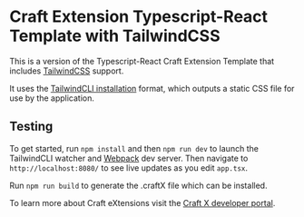 # Craft Extension Typescript-React Template with TailwindCSS

This is a version of the Typescript-React Craft Extension Template that includes [TailwindCSS](https://tailwindcss.com/) support.

It uses the [TailwindCLI installation](https://tailwindcss.com/docs/installation) format, which outputs a static CSS file for use by the application.

## Testing

To get started, run `npm install` and then `npm run dev` to launch the TailwindCLI watcher and [Webpack](https://webpack.js.org/) dev server. Then navigate to `http://localhost:8080/` to see live updates as you edit `app.tsx`.

Run `npm run build` to generate the .craftX file which can be installed.

To learn more about Craft eXtensions visit the [Craft X developer portal](https://developer.craft.do).
